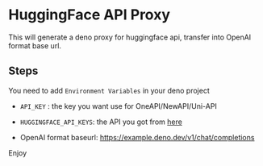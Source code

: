 # HuggingFace API Proxy

This will generate a deno proxy for huggingface api, transfer into OpenAI format base url.

## Steps

You need to add `Environment Variables` in your deno project

- `API_KEY` : the key you want use for OneAPI/NewAPI/Uni-API

- `HUGGINGFACE_API_KEYS`: the API you got from [here]([url](https://huggingface.co/settings/tokens/new?globalPermissions=inference.serverless.write&tokenType=fineGrained))

- OpenAI format baseurl: https://example.deno.dev/v1/chat/completions

Enjoy
